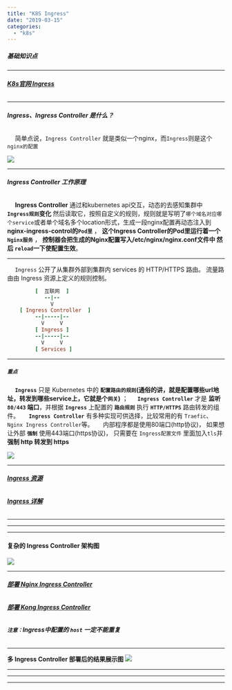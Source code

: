 ```yaml
---
title: "K8S Ingress"
date: "2019-03-15"
categories: 
  - "k8s"
---
```


##### **基础知识点**

* * *

###### **[K8s官网 Ingress](https://kubernetes.io/zh-cn/docs/concepts/services-networking/ingress/ "K8s官网 Ingress")**

* * *

###### **Ingress、Ingress Controller 是什么？**

  简单点说，`Ingress Controller` 就是类似一个nginx，而`Ingress`则是这个`nginx的配置`

[![](http://qiniu.dev-share.top/image/png/ingress.png)](http://qiniu.dev-share.top/image/png/ingress.png)

* * *

###### **Ingress Controller 工作原理**

  **Ingress Controller** 通过和kubernetes api交互，动态的去感知集群中 **`Ingress规则`变化** 然后读取它，按照自定义的规则，规则就是写明了`哪个域名对应哪个service`或者单个域名多个location形式，生成一段nginx配置再动态注入到 **nginx-ingress-control的`Pod里`** ， **这个Ingress Controller的Pod里运行着一个`Nginx服务`** ， **控制器会把生成的Nginx配置写入/etc/nginx/nginx.conf文件中 然后 `reload`一下使配置生效**。

* * *

  `Ingress` 公开了从集群外部到集群内 services 的 HTTP/HTTPS 路由。 流量路由由 Ingress 资源上定义的规则控制。

```ruby
         [  互联网  ]
            --|--
              V
    [ Ingress Controller  ]
         --|-----|--
           V     V
         [ Ingress ]
         --|-----|--
           V     V
         [ Services ]
```

* * *

##### **`重点`**

  **`Ingress`** 只是 Kubernetes 中的 **`配置路由的规则`(通俗的讲，就是配置哪些url地址，转发到哪些service上，它就是个`网关`)** ；   **`Ingress Controller`** 才是 **监听 `80/443` 端口**，并根据 **`Ingress`** 上配置的 **`路由规则`** 执行 **`HTTP/HTTPS`** 路由转发的组件。   **`Ingress Controller`** 有多种实现可供选择，比较常用的有 `Traefic`、 `Nginx Ingress Controller`等。   内部程序都是使用80端口(http协议)， 如果想让外部 **`强制`** 使用443端口(https协议)， 只需要在 `Ingress配置文件` 里面加入`tls`并 **强制 http 转发到 https**

[![](http://qiniu.dev-share.top/image/png/ingress-virtual-host.png)](http://qiniu.dev-share.top/image/png/ingress-virtual-host.png)

* * *

###### **[Ingress 资源](https://kubernetes.io/zh/docs/concepts/services-networking/ingress/#ingress-%E8%B5%84%E6%BA%90 "Ingress 资源")**

###### **[Ingress 详解](https://kuboard.cn/learning/k8s-intermediate/service/ingress.html#ingress-controller "Ingress 详解")**

* * *

* * *

* * *

#### **复杂的 Ingress Controller 架构图**

[![](http://qiniu.dev-share.top/image/png/ingress-controller.png)](http://qiniu.dev-share.top/image/png/ingress-controller.png)

* * *

###### **[部署 Nginx Ingress Controller](http://www.dev-share.top/2020/07/17/%e4%bd%bf%e7%94%a8-helm-3-%e5%ae%89%e8%a3%85-nginx-ingress-controller/ "部署 Nginx Ingress Controller")**

###### **[部署 Kong Ingress Controller](http://www.dev-share.top/2022/08/09/%e4%bd%bf%e7%94%a8-helm-3-%e5%ae%89%e8%a3%85-kong-ingress-controller/ "部署 Kong Ingress Controller")**

###### **`注意：`Ingress中配置的 `host` 一定不能重复**

* * *

**多 Ingress Controller 部署后的结果展示图** [![](http://qiniu.dev-share.top/image/png/ingress-controller-k9s.png)](http://qiniu.dev-share.top/image/png/ingress-controller-k9s.png)

* * *

* * *

* * *
